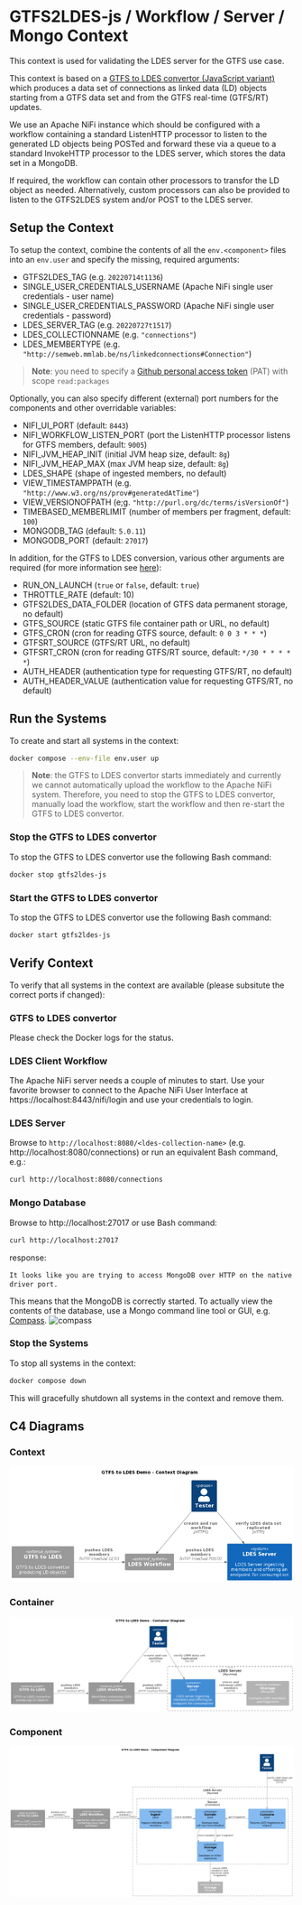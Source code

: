 # GTFS2LDES-js / Workflow / Server / Mongo Context
This context is used for validating the LDES server for the GTFS use case.

This context is based on a [GTFS to LDES convertor (JavaScript variant)](https://github.com/julianrojas87/gtfs2ldes-js) which produces a data set of connections as linked data (LD) objects starting from a GTFS data set and from the GTFS real-time (GTFS/RT) updates.

We use an Apache NiFi instance which should be configured with a workflow containing a standard ListenHTTP processor to listen to the generated LD objects being POSTed and forward these via a queue to a standard InvokeHTTP processor to the LDES server, which stores the data set in a MongoDB.

If required, the workflow can contain other processors to transfor the LD object as needed. Alternatively, custom processors can also be provided to listen to the GTFS2LDES system and/or POST to the LDES server.

## Setup the Context
To setup the context, combine the contents of all the `env.<component>` files into an `env.user` and specify the missing, required arguments:
* GTFS2LDES_TAG (e.g. `20220714t1136`)
* SINGLE_USER_CREDENTIALS_USERNAME (Apache NiFi single user credentials - user name)
* SINGLE_USER_CREDENTIALS_PASSWORD (Apache NiFi single user credentials - password)
* LDES_SERVER_TAG (e.g. `20220727t1517`)
* LDES_COLLECTIONNAME (e.g. `"connections"`)
* LDES_MEMBERTYPE (e.g. `"http://semweb.mmlab.be/ns/linkedconnections#Connection"`)

> **Note**: you need to specify a [Github personal access token](https://docs.github.com/en/authentication/keeping-your-account-and-data-secure/creating-a-personal-access-token) (PAT) with scope `read:packages`

Optionally, you can also specify different (external) port numbers for the components and other overridable variables:
* NIFI_UI_PORT (default: `8443`)
* NIFI_WORKFLOW_LISTEN_PORT (port the ListenHTTP processor listens for GTFS members, default: `9005`)
* NIFI_JVM_HEAP_INIT (initial JVM heap size, default: `8g`)
* NIFI_JVM_HEAP_MAX (max JVM heap size, default: `8g`)
* LDES_SHAPE (shape of ingested members, no default)
* VIEW_TIMESTAMPPATH (e.g. `"http://www.w3.org/ns/prov#generatedAtTime"`)
* VIEW_VERSIONOFPATH (e;g. `"http://purl.org/dc/terms/isVersionOf"`)
* TIMEBASED_MEMBERLIMIT (number of members per fragment, default: `100`)
* MONGODB_TAG (default: `5.0.11`)
* MONGODB_PORT (default: `27017`)


In addition, for the GTFS to LDES conversion, various other arguments are required (for more information see [here](https://github.com/julianrojas87/gtfs2ldes-js)):
* RUN_ON_LAUNCH (`true` or `false`, default: `true`)
* THROTTLE_RATE (default: 10)
* GTFS2LDES_DATA_FOLDER (location of GTFS data permanent storage, no default)
* GTFS_SOURCE (static GTFS file container path or URL, no default)
* GTFS_CRON (cron for reading GTFS source, default: `0 0 3 * * *`)
* GTFSRT_SOURCE (GTFS/RT URL, no default)
* GTFSRT_CRON (cron for reading GTFS/RT source, default: `*/30 * * * * *`)
* AUTH_HEADER (authentication type for requesting GTFS/RT, no default)
* AUTH_HEADER_VALUE (authentication value for requesting GTFS/RT, no default)

## Run the Systems
To create and start all systems in the context:
```bash
docker compose --env-file env.user up
```

> **Note**: the GTFS to LDES convertor starts immediately and currently we cannot automatically upload the workflow to the Apache NiFi system. Therefore, you need to stop the GTFS to LDES convertor, manually load the workflow, start the workflow and then re-start the GTFS to LDES convertor.

### Stop the GTFS to LDES convertor
To stop the GTFS to LDES convertor use the following Bash command:
```bash
docker stop gtfs2ldes-js
```

### Start the GTFS to LDES convertor
To stop the GTFS to LDES convertor use the following Bash command:
```bash
docker start gtfs2ldes-js
```

## Verify Context
To verify that all systems in the context are available (please subsitute the correct ports if changed):

### GTFS to LDES convertor
Please check the Docker logs for the status.

### LDES Client Workflow
The Apache NiFi server needs a couple of minutes to start. Use your favorite browser to connect to the Apache NiFi User Interface at https://localhost:8443/nifi/login and use your credentials to login.

### LDES Server
Browse to `http://localhost:8080/<ldes-collection-name>` (e.g. http://localhost:8080/connections) or run an equivalent Bash command, e.g.:
```bash
curl http://localhost:8080/connections
```

### Mongo Database
Browse to http://localhost:27017 or use Bash command:
```bash
curl http://localhost:27017
```
response:
```text
It looks like you are trying to access MongoDB over HTTP on the native driver port.
```
This means that the MongoDB is correctly started. To actually view the contents of the database, use a Mongo command line tool or GUI, e.g. [Compass](https://www.mongodb.com/products/compass).
![compass](./artwork/mongo-compass.png)

### Stop the Systems
To stop all systems in the context:
```bash
docker compose down
```
This will gracefully shutdown all systems in the context and remove them.

## C4 Diagrams

### Context
![context](./artwork/gtfs-demo.context.png)

### Container
![container](./artwork/gtfs-demo.container.png)

### Component
![component](./artwork/gtfs-demo.component.png)
